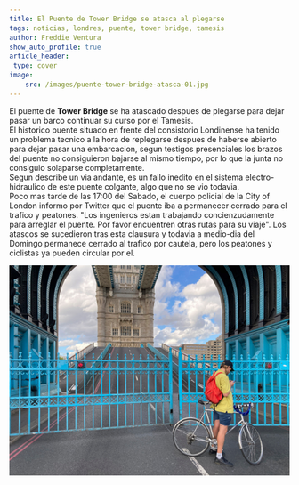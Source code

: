 ```yaml
---
title: El Puente de Tower Bridge se atasca al plegarse
tags: noticias, londres, puente, tower bridge, tamesis 
author: Freddie Ventura
show_auto_profile: true
article_header:
 type: cover
image:
    src: /images/puente-tower-bridge-atasca-01.jpg
---
```


El puente de **Tower Bridge** se ha atascado despues de plegarse para dejar pasar un barco continuar su curso por el Tamesis.  
El historico puente situado en frente del consistorio Londinense ha tenido un problema tecnico a la hora de replegarse despues de haberse abierto para dejar pasar una embarcacion, segun testigos presenciales los brazos del puente no consiguieron bajarse al mismo tiempo, por lo que la junta no consiguio solaparse completamente.  
Segun describe un via andante, es un fallo inedito en el sistema electro-hidraulico de este puente colgante, algo que no se vio todavia.  
Poco mas tarde de las 17:00 del Sabado, el cuerpo policial de la City of London informo por Twitter que el puente iba a permanecer cerrado para el trafico y peatones. "Los ingenieros estan trabajando concienzudamente para arreglar el puente. Por favor encuentren otras rutas para su viaje".
Los atascos se sucedieron tras esta clausura y todavia a medio-dia del Domingo permanece cerrado al trafico por cautela, pero los peatones y ciclistas ya pueden circular por el.

![El puente de Tower Bridge se Atasca al plegarse](/images/puente-tower-bridge-atasca-01.jpg "El Puente de Tower Bridge")



